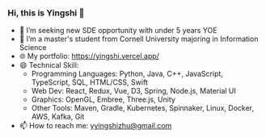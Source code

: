 ### Hi, this is Yingshi 👋

- 🔭 I’m seeking new SDE opportunity with under 5 years YOE
- 🌱 I’m a master's student from Cornell University majoring in Information Science
- :globe_with_meridians: My portfolio: https://yingshi.vercel.app/
- 😄 Technical Skill: 
  - Programming Languages: Python, Java, C++, JavaScript, TypeScript, SQL, HTML/CSS, Swift
  - Web Dev: React, Redux, Vue, D3, Spring, Node.js, Material UI
  - Graphics: OpenGL, Embree, Three.js, Unity
  - Other Tools: Maven, Gradle, Kubernetes, Spinnaker, Linux, Docker, AWS, Kafka, Git
- 📫 How to reach me: yyingshizhu@gmail.com
